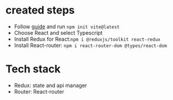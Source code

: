 

# created steps

- Follow [guide](https://vitejs.dev/guide/#scaffolding-your-first-vite-project) and run `npm init vite@latest`
- Choose React and select Typescript
- Install Redux for React:`npm i @reduxjs/toolkit react-redux`
- Install React-router: `npm i react-router-dom @types/react-dom`

# Tech stack
- Redux: state and api manager
- Router: React-router